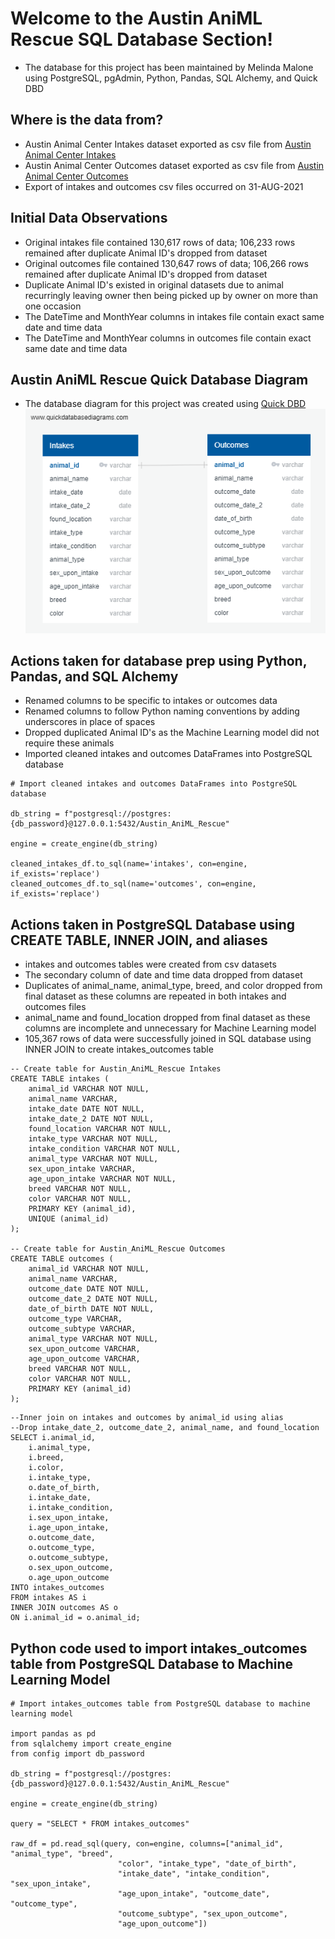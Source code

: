 # **Welcome to the Austin AniML Rescue SQL Database Section!**
- The database for this project has been maintained by Melinda Malone using PostgreSQL, pgAdmin, Python, Pandas, SQL Alchemy, and Quick DBD

## Where is the data from?

- Austin Animal Center Intakes dataset exported as csv file from [Austin Animal Center Intakes](https://dev.socrata.com/foundry/data.austintexas.gov/wter-evkm)
- Austin Animal Center Outcomes dataset exported as csv file from [Austin Animal Center Outcomes](https://dev.socrata.com/foundry/data.austintexas.gov/9t4d-g238)
- Export of intakes and outcomes csv files occurred on 31-AUG-2021

## Initial Data Observations
- Original intakes file contained 130,617 rows of data; 106,233 rows remained after duplicate Animal ID's dropped from dataset
- Original outcomes file contained 130,647 rows of data; 106,266 rows remained after duplicate Animal ID's dropped from dataset
- Duplicate Animal ID's existed in original datasets due to animal recurringly leaving owner then being picked up by owner on more than one occasion
- The DateTime and MonthYear columns in intakes file contain exact same date and time data
- The DateTime and MonthYear columns in outcomes file contain exact same date and time data

## Austin AniML Rescue Quick Database Diagram
- The database diagram for this project was created using [Quick DBD](https://www.quickdatabasediagrams.com/)
![](Images/QuickDBD_Austin_AniML_Rescue.png)

## Actions taken for database prep using Python, Pandas, and SQL Alchemy
- Renamed columns to be specific to intakes or outcomes data
- Renamed columns to follow Python naming conventions by adding underscores in place of spaces
- Dropped duplicated Animal ID's as the Machine Learning model did not require these animals
- Imported cleaned intakes and outcomes DataFrames into PostgreSQL database

```
# Import cleaned intakes and outcomes DataFrames into PostgreSQL database

db_string = f"postgresql://postgres:{db_password}@127.0.0.1:5432/Austin_AniML_Rescue"

engine = create_engine(db_string)

cleaned_intakes_df.to_sql(name='intakes', con=engine, if_exists='replace')
cleaned_outcomes_df.to_sql(name='outcomes', con=engine, if_exists='replace')
```

## Actions taken in PostgreSQL Database using CREATE TABLE, INNER JOIN, and aliases
- intakes and outcomes tables were created from csv datasets
- The secondary column of date and time data dropped from dataset
- Duplicates of animal_name, animal_type, breed, and color dropped from final dataset as these columns are repeated in both intakes and outcomes files
- animal_name and found_location dropped from final dataset as these columns are incomplete and unnecessary for Machine Learning model
- 105,367 rows of data were successfully joined in SQL database using INNER JOIN to create intakes_outcomes table

```
-- Create table for Austin_AniML_Rescue Intakes
CREATE TABLE intakes (
	animal_id VARCHAR NOT NULL,
	animal_name VARCHAR,
	intake_date DATE NOT NULL,
	intake_date_2 DATE NOT NULL,
	found_location VARCHAR NOT NULL,
	intake_type VARCHAR NOT NULL,
	intake_condition VARCHAR NOT NULL,
	animal_type VARCHAR NOT NULL,
	sex_upon_intake VARCHAR,
	age_upon_intake VARCHAR NOT NULL,
	breed VARCHAR NOT NULL,
	color VARCHAR NOT NULL,
	PRIMARY KEY (animal_id),
	UNIQUE (animal_id)
);

-- Create table for Austin_AniML_Rescue Outcomes
CREATE TABLE outcomes (
	animal_id VARCHAR NOT NULL,
	animal_name VARCHAR,
	outcome_date DATE NOT NULL,
	outcome_date_2 DATE NOT NULL,
	date_of_birth DATE NOT NULL,
	outcome_type VARCHAR,
	outcome_subtype VARCHAR,
	animal_type VARCHAR NOT NULL,
	sex_upon_outcome VARCHAR,
	age_upon_outcome VARCHAR,
	breed VARCHAR NOT NULL,
	color VARCHAR NOT NULL,
	PRIMARY KEY (animal_id)
);
```
```
--Inner join on intakes and outcomes by animal_id using alias
--Drop intake_date_2, outcome_date_2, animal_name, and found_location
SELECT i.animal_id,
	i.animal_type,
	i.breed,
	i.color,
	i.intake_type,
	o.date_of_birth,
	i.intake_date,
	i.intake_condition,
	i.sex_upon_intake,
	i.age_upon_intake,
	o.outcome_date,
	o.outcome_type,
	o.outcome_subtype,
	o.sex_upon_outcome,
	o.age_upon_outcome
INTO intakes_outcomes
FROM intakes AS i
INNER JOIN outcomes AS o
ON i.animal_id = o.animal_id;
```

## Python code used to import intakes_outcomes table from PostgreSQL Database to Machine Learning Model

```
# Import intakes_outcomes table from PostgreSQL database to machine learning model

import pandas as pd
from sqlalchemy import create_engine
from config import db_password

db_string = f"postgresql://postgres:{db_password}@127.0.0.1:5432/Austin_AniML_Rescue"

engine = create_engine(db_string)

query = "SELECT * FROM intakes_outcomes"

raw_df = pd.read_sql(query, con=engine, columns=["animal_id", "animal_type", "breed", 
						"color", "intake_type", "date_of_birth", 
						"intake_date", "intake_condition", "sex_upon_intake", 
						"age_upon_intake", "outcome_date", "outcome_type", 
						"outcome_subtype", "sex_upon_outcome", 
						"age_upon_outcome"])
```